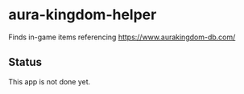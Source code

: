 # aura-kingdom-helper
Finds in-game items referencing https://www.aurakingdom-db.com/

## Status
This app is not done yet.